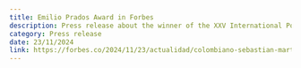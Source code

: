 ```yaml
---
title: Emilio Prados Award in Forbes
description: Press release about the winner of the XXV International Poetry Prize Emilio Prados published in Forbes.
category: Press release
date: 23/11/2024
link: https://forbes.co/2024/11/23/actualidad/colombiano-sebastian-martinez-gana-premio-de-poesia-en-espana
---
```

